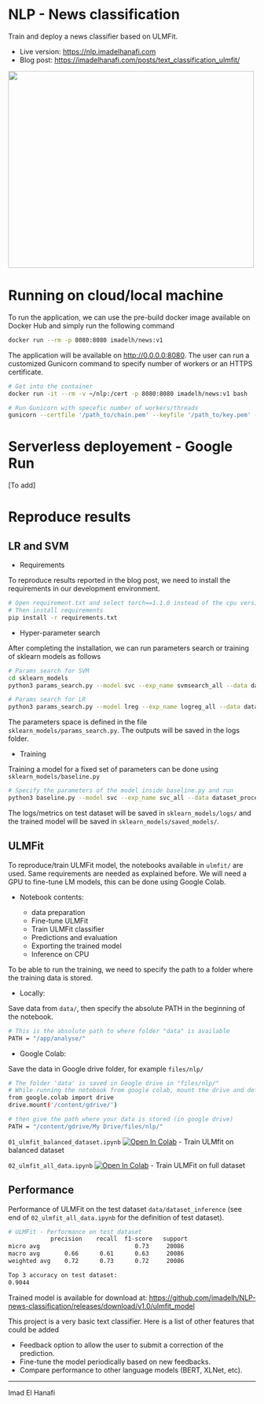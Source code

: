 # NLP - News classification

Train and deploy a news classifier based on ULMFit.

- Live version: https://nlp.imadelhanafi.com
- Blog post: https://imadelhanafi.com/posts/text_classification_ulmfit/

<a href="https://nlp.imadelhanafi.com">
<img src="https://imadelhanafi.com/data/draft/nlp.png" width="500" height="400" class="center"/>
</a>


# Running on cloud/local machine

To run the application, we can use the pre-build docker image available on Docker Hub and simply run the following command

```bash
docker run --rm -p 8080:8080 imadelh/news:v1
```

The application will be available on http://0.0.0.0:8080.
The user can run a customized Gunicorn command to specify number of workers or an HTTPS certificate.

```bash
# Get into the container
docker run -it --rm -v ~/nlp:/cert -p 8080:8080 imadelh/news:v1 bash

# Run Gunicorn with specefic number of workers/threads
gunicorn --certfile '/path_to/chain.pem' --keyfile '/path_to/key.pem' --workers=4 --bind 0.0.0.0:8080 wsgi:app
```

# Serverless deployement - Google Run 

[To add] 

# Reproduce results

## LR and SVM

- Requirements

To reproduce results reported in the blog post, we need to install the requirements in our development environment.

```bash
# Open requirement.txt and select torch==1.1.0 instead of the cpu version used for inference only.
# Then install requirements
pip install -r requirements.txt
```

- Hyper-parameter search

After completing the installation, we can run parameters search or training of sklearn models as follows

```bash
# Params search for SVM
cd sklearn_models
python3 params_search.py --model svc --exp_name svmsearch_all --data dataset_processed

# Params search for LR
python3 params_search.py --model lreg --exp_name logreg_all --data dataset_processed
```

The parameters space is defined in the file `sklearn_models/params_search.py`. The outputs will be saved in the logs folder.

- Training

Training a model for a fixed set of parameters can be done using `sklearn_models/baseline.py`

```bash
# Specify the parameters of the model inside baseline.py and run
python3 baseline.py --model svc --exp_name svc_all --data dataset_processed
```

The logs/metrics on test dataset will be saved in `sklearn_models/logs/` and the trained model will be saved in `sklearn_models/saved_models/`.


## ULMFit

To reproduce/train ULMFit model, the notebooks available in `ulmfit/` are used. Same requirements are needed as explained before. We will need a GPU to fine-tune LM models, this can be done using Google Colab.

- Notebook contents:

  - data preparation
  - Fine-tune ULMFit
  - Train ULMFit classifier
  - Predictions and evaluation
  - Exporting the trained model
  - Inference on CPU  


To be able to run the training, we need to specify the path to a folder where the training data is stored.

- Locally:

Save data from `data/`, then specify the absolute PATH in the beginning of the notebook.
```bash
# This is the absolute path to where folder "data" is available
PATH = "/app/analyse/"
```

- Google Colab:

Save the data in Google drive folder, for example `files/nlp/`

```bash
# The folder 'data' is saved in Google drive in "files/nlp/"
# While running the notebook from google colab, mount the drive and define PATH to data
from google.colab import drive
drive.mount('/content/gdrive/')

# then give the path where your data is stored (in google drive)
PATH = "/content/gdrive/My Drive/files/nlp/"
```

`01_ulmfit_balanced_dataset.ipynb` <a href="https://colab.research.google.com/github/imadelh/NLP-news-classification/blob/master/ulmfit_model/01_ulmfit_balanced_dataset.ipynb" target="_parent"><img src="https://colab.research.google.com/assets/colab-badge.svg" alt="Open In Colab"/></a> - Train ULMfit on balanced dataset


`02_ulmfit_all_data.ipynb` <a href="https://colab.research.google.com/github/imadelh/NLP-news-classification/blob/master/ulmfit_model/02_ulmfit_all_data.ipynb" target="_parent"><img src="https://colab.research.google.com/assets/colab-badge.svg" alt="Open In Colab"/></a> - Train ULMFit on full dataset


## Performance

Performance of ULMFit on the test dataset `data/dataset_inference` (see end of `02_ulmfit_all_data.ipynb` for the definition of test dataset).

```bash
# ULMFit - Performance on test dataset
            precision    recall  f1-score   support
micro avg                           0.73     20086
macro avg       0.66      0.61      0.63     20086
weighted avg    0.72      0.73      0.72     20086

Top 3 accuracy on test dataset:
0.9044
```

Trained model is available for download at: https://github.com/imadelh/NLP-news-classification/releases/download/v1.0/ulmfit_model

This project is a very basic text classifier. Here is a list of other features that could be added
- Feedback option to allow the user to submit a correction of the prediction.
- Fine-tune the model periodically based on new feedbacks.
- Compare performance to other language models (BERT, XLNet, etc).

---

Imad El Hanafi
